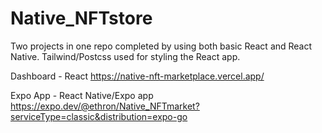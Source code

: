 # Native_NFTstore

Two projects in one repo completed by using both basic React and React Native. Tailwind/Postcss used for styling the React app.

Dashboard - React
https://native-nft-marketplace.vercel.app/

Expo App - React Native/Expo app
https://expo.dev/@ethron/Native_NFTmarket?serviceType=classic&distribution=expo-go

